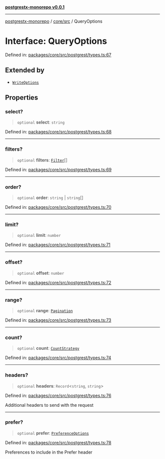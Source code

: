 [**postgrestx-monorepo v0.0.1**](../../../README.md)

---

[postgrestx-monorepo](../../../README.md) / [core/src](../README.md) / QueryOptions

# Interface: QueryOptions

Defined in: [packages/core/src/postgrest/types.ts:67](https://github.com/samuelagm/postgrestx/blob/7b606dc406c6da40c0579c7268eb7cd998b69db8/packages/core/src/postgrest/types.ts#L67)

## Extended by

- [`WriteOptions`](WriteOptions.md)

## Properties

### select?

> `optional` **select**: `string`

Defined in: [packages/core/src/postgrest/types.ts:68](https://github.com/samuelagm/postgrestx/blob/7b606dc406c6da40c0579c7268eb7cd998b69db8/packages/core/src/postgrest/types.ts#L68)

---

### filters?

> `optional` **filters**: [`Filter`](Filter.md)[]

Defined in: [packages/core/src/postgrest/types.ts:69](https://github.com/samuelagm/postgrestx/blob/7b606dc406c6da40c0579c7268eb7cd998b69db8/packages/core/src/postgrest/types.ts#L69)

---

### order?

> `optional` **order**: `string` \| `string`[]

Defined in: [packages/core/src/postgrest/types.ts:70](https://github.com/samuelagm/postgrestx/blob/7b606dc406c6da40c0579c7268eb7cd998b69db8/packages/core/src/postgrest/types.ts#L70)

---

### limit?

> `optional` **limit**: `number`

Defined in: [packages/core/src/postgrest/types.ts:71](https://github.com/samuelagm/postgrestx/blob/7b606dc406c6da40c0579c7268eb7cd998b69db8/packages/core/src/postgrest/types.ts#L71)

---

### offset?

> `optional` **offset**: `number`

Defined in: [packages/core/src/postgrest/types.ts:72](https://github.com/samuelagm/postgrestx/blob/7b606dc406c6da40c0579c7268eb7cd998b69db8/packages/core/src/postgrest/types.ts#L72)

---

### range?

> `optional` **range**: [`Pagination`](Pagination.md)

Defined in: [packages/core/src/postgrest/types.ts:73](https://github.com/samuelagm/postgrestx/blob/7b606dc406c6da40c0579c7268eb7cd998b69db8/packages/core/src/postgrest/types.ts#L73)

---

### count?

> `optional` **count**: [`CountStrategy`](../type-aliases/CountStrategy.md)

Defined in: [packages/core/src/postgrest/types.ts:74](https://github.com/samuelagm/postgrestx/blob/7b606dc406c6da40c0579c7268eb7cd998b69db8/packages/core/src/postgrest/types.ts#L74)

---

### headers?

> `optional` **headers**: `Record`\<`string`, `string`\>

Defined in: [packages/core/src/postgrest/types.ts:76](https://github.com/samuelagm/postgrestx/blob/7b606dc406c6da40c0579c7268eb7cd998b69db8/packages/core/src/postgrest/types.ts#L76)

Additional headers to send with the request

---

### prefer?

> `optional` **prefer**: [`PreferenceOptions`](PreferenceOptions.md)

Defined in: [packages/core/src/postgrest/types.ts:78](https://github.com/samuelagm/postgrestx/blob/7b606dc406c6da40c0579c7268eb7cd998b69db8/packages/core/src/postgrest/types.ts#L78)

Preferences to include in the Prefer header
